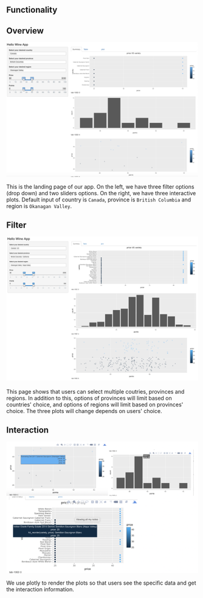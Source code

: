 
##  Functionality 

## Overview
![](img/overview.png)

This is the landing page of our app. On the left, we have three filter options (drop down) and two sliders options. On the right, we have three interactive plots. Default input of country is `Canada`, province is `British Columbia` and region is `Okanagan Valley`. 

## Filter 
![](img/multiple_choice.png)


This page shows that users can select multiple coutries, provinces and regions. In addition to this, options of provinces will limit based on countries' choice, and options of regions will limit based on provinces' choice. The three plots will change depends on users' choice. 

## Interaction
![](img/interactive.png)

We use plotly to render the plots so that users see the specific data and get the interaction information. 
